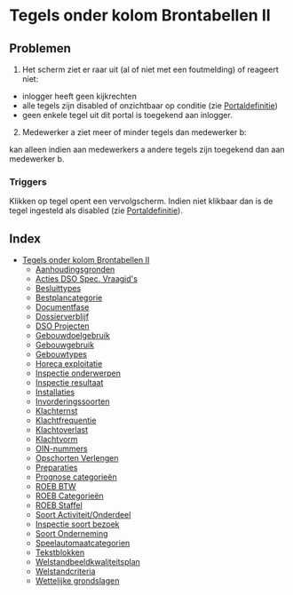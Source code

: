 # Tegels onder kolom Brontabellen II

## Problemen

1) Het scherm ziet er raar uit (al of niet met een foutmelding) of reageert niet:

- inlogger heeft geen kijkrechten
- alle tegels zijn disabled of onzichtbaar op conditie (zie [Portaldefinitie](/docs/instellen_inrichten/portaldefinitie.md))
- geen enkele tegel uit dit portal is toegekend aan inlogger.

2) Medewerker a ziet meer of minder tegels dan medewerker b:

kan alleen indien aan medewerkers a andere tegels zijn toegekend dan aan medewerker b.

### Triggers

Klikken op tegel opent een vervolgscherm. Indien niet klikbaar dan is de tegel ingesteld als disabled (zie [Portaldefinitie](/docs/instellen_inrichten/portaldefinitie.md)).

## Index

- [Tegels onder kolom Brontabellen II](/docs/probleemoplossing/portalen_en_moduleschermen/beheerportaal/tegels_onder_kolom_brontabellen.md)
  - [Aanhoudingsgronden](/docs/probleemoplossing/portalen_en_moduleschermen/beheerportaal/tegels_onder_kolom_brontabellen_ii/aanhoudingsgronden.md)
  - [Acties DSO Spec. Vraagid&#039;s](/docs/probleemoplossing/portalen_en_moduleschermen/beheerportaal/tegels_onder_kolom_brontabellen_ii/acties_dso_spec_vraagid.md)
  - [Besluittypes](/docs/probleemoplossing/portalen_en_moduleschermen/beheerportaal/tegels_onder_kolom_brontabellen_ii/besluittypes.md)
  - [Bestplancategorie](/docs/probleemoplossing/portalen_en_moduleschermen/beheerportaal/tegels_onder_kolom_brontabellen_ii/bestemmingsplan_categorie.md)
  - [Documentfase](/docs/probleemoplossing/portalen_en_moduleschermen/beheerportaal/tegels_onder_kolom_brontabellen_ii/documentfase.md)
  - [Dossierverblijf](/docs/probleemoplossing/portalen_en_moduleschermen/beheerportaal/tegels_onder_kolom_brontabellen_ii/dossierverblijf.md)
  - [DSO Projecten](/docs/probleemoplossing/portalen_en_moduleschermen/beheerportaal/tegels_onder_kolom_brontabellen_ii/dso_projecten.md)
  - [Gebouwdoelgebruik](/docs/probleemoplossing/portalen_en_moduleschermen/beheerportaal/tegels_onder_kolom_brontabellen_ii/gebouwdoelgebruik.md)
  - [Gebouwgebruik](/docs/probleemoplossing/portalen_en_moduleschermen/beheerportaal/tegels_onder_kolom_brontabellen_ii/gebouwgebruik.md)
  - [Gebouwtypes](/docs/probleemoplossing/portalen_en_moduleschermen/beheerportaal/tegels_onder_kolom_brontabellen_ii/gebouwtypes.md)
  - [Horeca exploitatie](/docs/probleemoplossing/portalen_en_moduleschermen/beheerportaal/tegels_onder_kolom_brontabellen_ii/horeca_exploitatie.md)
  - [Inspectie onderwerpen](/docs/probleemoplossing/portalen_en_moduleschermen/beheerportaal/tegels_onder_kolom_brontabellen_ii/inspectie_onderwerpen.md)
  - [Inspectie resultaat](/docs/probleemoplossing/portalen_en_moduleschermen/beheerportaal/tegels_onder_kolom_brontabellen_ii/inspectie_resultaat.md)
  - [Installaties](/docs/probleemoplossing/portalen_en_moduleschermen/beheerportaal/tegels_onder_kolom_brontabellen_ii/installaties.md)
  - [Invorderingssoorten](/docs/probleemoplossing/portalen_en_moduleschermen/beheerportaal/tegels_onder_kolom_brontabellen_ii/invorderingssoorten.md)
  - [Klachternst](/docs/probleemoplossing/portalen_en_moduleschermen/beheerportaal/tegels_onder_kolom_brontabellen_ii/klacht_ernst.md)
  - [Klachtfrequentie](/docs/probleemoplossing/portalen_en_moduleschermen/beheerportaal/tegels_onder_kolom_brontabellen_ii/klacht_frequentie.md)
  - [Klachtoverlast](/docs/probleemoplossing/portalen_en_moduleschermen/beheerportaal/tegels_onder_kolom_brontabellen_ii/klacht_overlast.md)
  - [Klachtvorm](/docs/probleemoplossing/portalen_en_moduleschermen/beheerportaal/tegels_onder_kolom_brontabellen_ii/klacht_vorm.md)
  - [OIN-nummers](/docs/probleemoplossing/portalen_en_moduleschermen/beheerportaal/tegels_onder_kolom_brontabellen_ii/oin-nummers.md)
  - [Opschorten Verlengen](/docs/probleemoplossing/portalen_en_moduleschermen/beheerportaal/tegels_onder_kolom_brontabellen_ii/opschorten_verlengen.md)
  - [Preparaties](/docs/probleemoplossing/portalen_en_moduleschermen/beheerportaal/tegels_onder_kolom_brontabellen_ii/preparaties.md)
  - [Prognose categorieën](/docs/probleemoplossing/portalen_en_moduleschermen/beheerportaal/tegels_onder_kolom_brontabellen_ii/prognose_categorie.md)
  - [ROEB BTW](/docs/probleemoplossing/portalen_en_moduleschermen/beheerportaal/tegels_onder_kolom_brontabellen_ii/roeb_btw.md)
  - [ROEB Categorieën](/docs/probleemoplossing/portalen_en_moduleschermen/beheerportaal/tegels_onder_kolom_brontabellen_ii/roeb_categoerieen.md)
  - [ROEB Staffel](/docs/probleemoplossing/portalen_en_moduleschermen/beheerportaal/tegels_onder_kolom_brontabellen_ii/roeb_staffel.md)
  - [Soort Activiteit/Onderdeel](/docs/probleemoplossing/portalen_en_moduleschermen/beheerportaal/tegels_onder_kolom_brontabellen_ii/soort_activiteit_onderdeel.md)
  - [Inspectie soort bezoek](/docs/probleemoplossing/portalen_en_moduleschermen/beheerportaal/tegels_onder_kolom_brontabellen_ii/soort_bezoek.md)
  - [Soort Onderneming](/docs/probleemoplossing/portalen_en_moduleschermen/beheerportaal/tegels_onder_kolom_brontabellen_ii/soort_onderneming.md)
  - [Speelautomaatcategorien](/docs/probleemoplossing/portalen_en_moduleschermen/beheerportaal/tegels_onder_kolom_brontabellen_ii/speelautomaatcategorien.md)
  - [Tekstblokken](/docs/probleemoplossing/portalen_en_moduleschermen/beheerportaal/tegels_onder_kolom_brontabellen_ii/tekstblokken.md)
  - [Welstandbeeldkwaliteitsplan](/docs/probleemoplossing/portalen_en_moduleschermen/beheerportaal/tegels_onder_kolom_brontabellen_ii/welstandbeeldkwaliteitsplan.md)
  - [Welstandcriteria](/docs/probleemoplossing/portalen_en_moduleschermen/beheerportaal/tegels_onder_kolom_brontabellen_ii/welstandcriteria.md)
  - [Wettelijke grondslagen](/docs/probleemoplossing/portalen_en_moduleschermen/beheerportaal/tegels_onder_kolom_brontabellen_ii/wettelijke_grondslagen.md)
